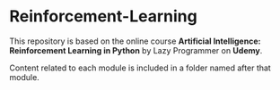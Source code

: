 # Reinforcement-Learning

This repository is based on the online course **Artificial Intelligence: Reinforcement Learning in Python** by Lazy Programmer on **Udemy**.

Content related to each module is included in a folder named after that module.
